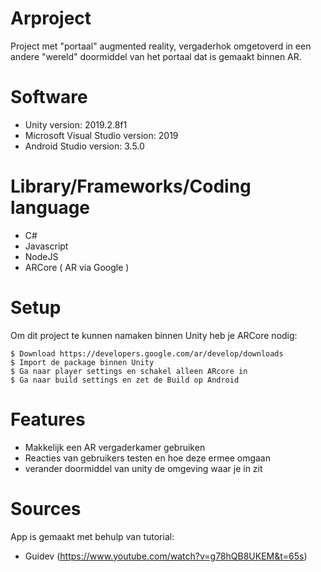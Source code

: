 # Arproject
 Project met "portaal" augmented reality, vergaderhok omgetoverd in een andere "wereld" doormiddel van het portaal dat is gemaakt binnen AR.
 
 
# Software
- Unity version: 2019.2.8f1
- Microsoft Visual Studio version: 2019
- Android Studio version: 3.5.0

# Library/Frameworks/Coding language
- C#
- Javascript
- NodeJS
- ARCore ( AR via Google )

# Setup
Om dit project te kunnen namaken binnen Unity heb je ARCore nodig:
````
$ Download https://developers.google.com/ar/develop/downloads
$ Import de package binnen Unity
$ Ga naar player settings en schakel alleen ARcore in
$ Ga naar build settings en zet de Build op Android
````
# Features
- Makkelijk een AR vergaderkamer gebruiken
- Reacties van gebruikers testen en hoe deze ermee omgaan
- verander doormiddel van unity de omgeving waar je in zit

# Sources
App is gemaakt met behulp van tutorial: 
- Guidev (https://www.youtube.com/watch?v=g78hQB8UKEM&t=65s)



